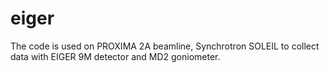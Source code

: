 # eiger

The code is used on PROXIMA 2A beamline, Synchrotron SOLEIL to collect data with
EIGER 9M detector and MD2 goniometer.

